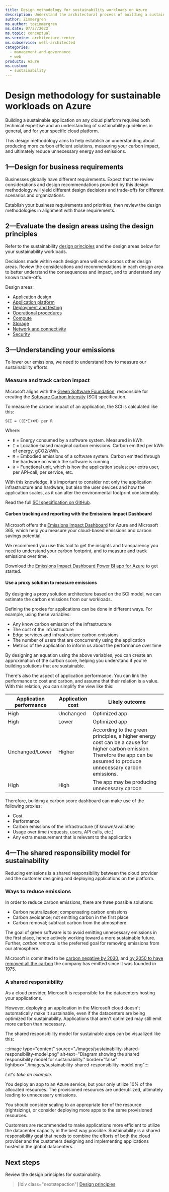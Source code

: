```yaml
---
title: Design methodology for sustainability workloads on Azure
description: Understand the architectural process of building a sustainable application on Microsoft Azure.
author: Zimmergren
ms.author: tozimmergren
ms.date: 07/27/2022
ms.topic: conceptual
ms.service: architecture-center
ms.subservice: well-architected
categories:
  - management-and-governance
  - web
products: Azure
ms.custom:
  - sustainability
---
```


# Design methodology for sustainable workloads on Azure

Building a sustainable application on any cloud platform requires both technical expertise and an understanding of sustainability guidelines in general, and for your specific cloud platform.

This design methodology aims to help establish an understanding about producing more carbon efficient solutions, measuring your carbon impact, and ultimately reduce unnecessary energy and emissions.

## 1&mdash;Design for business requirements

Businesses globally have different requirements. Expect that the review considerations and design recommendations provided by this design methodology will yield different design decisions and trade-offs for different scenarios and organizations.

Establish your business requirements and priorities, then review the design methodologies in alignment with those requirements.

## 2&mdash;Evaluate the design areas using the design principles

Refer to the sustainability [design principles](sustainability-design-principles.md) and the design areas below for your sustainability workloads.

Decisions made within each design area will echo across other design areas. Review the considerations and recommendations in each design area to better understand the consequences and impact, and to understand any known trade-offs.

Design areas:

- [Application design](sustainability-application-design.md)
- [Application platform](sustainability-application-platform.md)
- [Deployment and testing](sustainability-deployment-testing.md)
- [Operational procedures](sustainability-operational-procedures.md)
- [Compute](sustainability-compute.md)
- [Storage](sustainability-storage.md)
- [Network and connectivity](sustainability-networking.md)
- [Security](sustainability-application-design.md)

## 3&mdash;Understanding your emissions

To lower our emissions, we need to understand how to measure our sustainability efforts.

### Measure and track carbon impact

Microsoft aligns with the [Green Software Foundation](https://greensoftware.foundation), responsible for creating the [Software Carbon Intensity](https://greensoftware.foundation/projects/software-carbon-intensity-sci-specification) (SCI) specification.

To measure the carbon impact of an application, the SCI is calculated like this:

```SCI = ((E*I)+M) per R```

Where:

- `E` = Energy consumed by a software system. Measured in kWh.
- `I` = Location-based marginal carbon emissions. Carbon emitted per kWh of energy, gCO2/kWh.
- `M` = Embodied emissions of a software system. Carbon emitted through the hardware on which the software is running.
- `R` = Functional unit, which is how the application scales; per extra user, per API-call, per service, etc.

With this knowledge, it's important to consider not only the application infrastructure and hardware, but also the user devices and how the application scales, as it can alter the environmental footprint considerably.

Read the full [SCI specification on GitHub](https://github.com/Green-Software-Foundation/software_carbon_intensity/blob/main/Software_Carbon_Intensity/Software_Carbon_Intensity_Specification.md).

#### Carbon tracking and reporting with the Emissions Impact Dashboard

Microsoft offers the [Emissions Impact Dashboard](https://www.microsoft.com/en-us/sustainability/emissions-impact-dashboard) for Azure and Microsoft 365, which help you measure your cloud-based emissions and carbon savings potential.

We recommend you use this tool to get the insights and transparency you need to understand your carbon footprint, and to measure and track emissions over time.

Download the [Emissions Impact Dashboard Power BI app for Azure](https://appsource.microsoft.com/product/power-bi/coi-sustainability.emissions_impact_dashboard) to get started.

#### Use a proxy solution to measure emissions

By designing a proxy solution architecture based on the SCI model, we can estimate the carbon emissions from our workloads.

Defining the proxies for applications can be done in different ways. For example, using these variables:

- Any know carbon emission of the infrastructure
- The cost of the infrastructure
- Edge services and infrastructure carbon emissions
- The number of users that are concurrently using the application
- Metrics of the application to inform us about the performance over time

By designing an equation using the above variables, you can create an approximation of the carbon score, helping you understand if you're building solutions that are sustainable.

There's also the aspect of application performance. You can link the performance to cost and carbon, and assume that their relation is a value. With this relation, you can simplify the view like this:

|Application performance|Application cost|Likely outcome|
|---|---|---|
|High|Unchanged|Optimized app|
|High|Lower|Optimized app|
|Unchanged/Lower|Higher|According to the green principles, a higher energy cost can be a cause for higher carbon emission. Therefore the app can be assumed to produce unnecessary carbon emissions.|
|High|High|The app may be producing unnecessary carbon|

Therefore, building a carbon score dashboard can make use of the following proxies:

- Cost
- Performance
- Carbon emissions of the infrastructure (if known/available)
- Usage over time (requests, users, API calls, etc.)
- Any extra measurement that is relevant to the application

## 4&mdash;The shared responsibility model for sustainability

Reducing emissions is a shared responsibility between the cloud provider and the customer designing and deploying applications on the platform.

### Ways to reduce emissions

In order to reduce carbon emissions, there are three possible solutions:

- Carbon neutralization; compensating carbon emissions
- Carbon avoidance; not emitting carbon in the first place
- Carbon removal; subtract carbon from the atmosphere

The goal of green software is to avoid emitting unnecessary emissions in the first place, hence actively working toward a more sustainable future. Further, _carbon removal_ is the preferred goal for removing emissions from our atmosphere.

Microsoft is committed to be [carbon negative by 2030](https://blogs.microsoft.com/blog/2020/01/16/microsoft-will-be-carbon-negative-by-2030/), and [by 2050 to have removed all the carbon](https://blogs.microsoft.com/blog/2021/10/27/supporting-our-customers-on-the-path-to-net-zero-the-microsoft-cloud-and-decarbonization/) the company has emitted since it was founded in 1975.

### A shared responsibility

As a cloud provider, Microsoft is responsible for the datacenters hosting your applications.

However, deploying an application in the Microsoft cloud doesn't automatically make it sustainable, even if the datacenters are being optimized for sustainability. Applications that aren't optimized may still emit more carbon than necessary.

The shared responsibility model for sustainable apps can be visualized like this:

:::image type="content" source="./images/sustainability-shared-responsibility-model.png" alt-text="Diagram showing the shared responsibility model for sustainability." border="false" lightbox="./images/sustainability-shared-responsibility-model.png":::

_Let's take an example._

You deploy an app to an Azure service, but your only utilize 10% of the allocated resources. The provisioned resources are underutilized, ultimately leading to unnecessary emissions.

You should consider scaling to an appropriate tier of the resource (rightsizing), or consider deploying more apps to the same provisioned resources.

Customers are recommended to make applications more efficient to utilize the datacenter capacity in the best way possible. Sustainability is a shared responsibility goal that needs to combine the efforts of both the cloud provider and the customers designing and implementing applications hosted in the global datacenters.

## Next steps

Review the design principles for sustainability.

> [!div class="nextstepaction"]
> [Design principles](sustainability-design-principles.md)